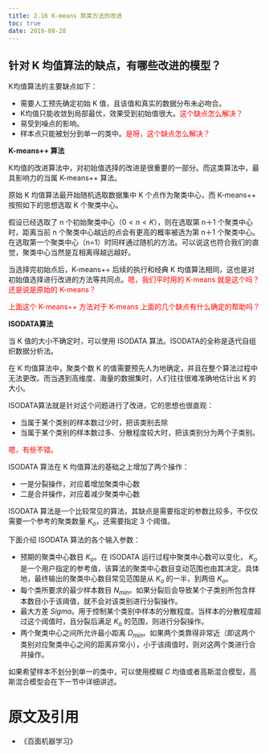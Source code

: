 ```yaml
---
title: 2.16 K-means 聚类方法的改进
toc: true
date: 2019-08-28
---
```


## 针对 K 均值算法的缺点，有哪些改进的模型？

K均值算法的主要缺点如下：

- 需要人工预先确定初始 K 值，且该值和真实的数据分布未必吻合。
- K均值只能收敛到局部最优，效果受到初始值很大。<span style="color:red;">这个缺点怎么解决？</span>
- 易受到噪点的影响。
- 样本点只能被划分到单一的类中。<span style="color:red;">是呀，这个缺点怎么解决？</span>


**K-means++ 算法**

K均值的改进算法中，对初始值选择的改进是很重要的一部分。而这类算法中，最具影响力的当属 K-means++ 算法。

原始 K 均值算法最开始随机选取数据集中 K 个点作为聚类中心，而 K-means++ 按照如下的思想选取 K 个聚类中心。

假设已经选取了 n 个初始聚类中心（$0<n<K$），则在选取第 n＋1 个聚类中心时，距离当前 n 个聚类中心越远的点会有更高的概率被选为第 n＋1 个聚类中心。在选取第一个聚类中心（n=1）时同样通过随机的方法。可以说这也符合我们的直觉，聚类中心当然是互相离得越远越好。

当选择完初始点后，K-means++ 后续的执行和经典 K 均值算法相同，这也是对初始值选择进行改进的方法等共同点。<span style="color:red;">嗯，我们平时用的 K-means 就是这个吗？还是说是原始的 K-means？</span>

<span style="color:red;">上面这个 K-means++ 方法对于 K-means 上面的几个缺点有什么确定的帮助吗？</span>

**ISODATA算法**

当 K 值的大小不确定时，可以使用 ISODATA 算法。ISODATA的全称是迭代自组织数据分析法。

在 K 均值算法中，聚类个数 K 的值需要预先人为地确定，并且在整个算法过程中无法更改。而当遇到高维度、海量的数据集时，人们往往很难准确地估计出 K 的大小。

ISODATA算法就是针对这个问题进行了改进，它的思想也很直观：

- 当属于某个类别的样本数过少时，把该类别去除
- 当属于某个类别的样本数过多、分散程度较大时，把该类别分为两个子类别。

<span style="color:red;">嗯，有些不错。</span>

ISODATA 算法在 K 均值算法的基础之上增加了两个操作：

- 一是分裂操作，对应着增加聚类中心数
- 二是合并操作，对应着减少聚类中心数

ISODATA 算法是一个比较常见的算法，其缺点是需要指定的参数比较多，不仅仅需要一个参考的聚类数量 $K_o$，还需要指定 3 个阈值。

下面介绍 ISODATA 算法的各个输入参数：

- 预期的聚类中心数目 $K_o$。在 ISODATA 运行过程中聚类中心数可以变化， $K_o$ 是一个用户指定的参考值，该算法的聚类中心数目变动范围也由其决定。具体地，最终输出的聚类中心数目常见范围是从 $K_o$ 的一半，到两倍 $K_o$。
- 每个类所要求的最少样本数目 $N_{min}$。如果分裂后会导致某个子类别所包含样本数目小于该阈值，就不会对该类别进行分裂操作。
- 最大方差 $Sigma$。用于控制某个类别中样本的分散程度。当样本的分散程度超过这个阈值时，且分裂后满足 $K_o$ 的范围，则进行分裂操作。
- 两个聚类中心之间所允许最小距离 $D_{min}$。如果两个类靠得非常近（即这两个类别对应聚类中心之间的距离非常小），小于该阈值时，则对这两个类进行合并操作。


如果希望样本不划分到单一的类中，可以使用模糊 $C$ 均值或者高斯混合模型，高斯混合模型会在下一节中详细讲述。




# 原文及引用

- 《百面机器学习》
